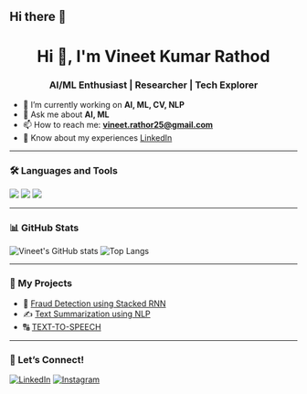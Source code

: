 ## Hi there 👋

<h1 align="center">Hi 👋, I'm Vineet Kumar Rathod</h1>
<h3 align="center">AI/ML Enthusiast | Researcher | Tech Explorer</h3>

- 🌱 I’m currently working on **AI, ML, CV, NLP**
- 💬 Ask me about **AI, ML**
- 📫 How to reach me: **vineet.rathor25@gmail.com**
- 📄 Know about my experiences [LinkedIn](https://www.linkedin.com/in/vineet-rathod-b0316b239/)

---

### 🛠️ Languages and Tools

<p>
  <img src="https://img.shields.io/badge/Python-3776AB?style=for-the-badge&logo=python&logoColor=white"/>
  <img src="https://img.shields.io/badge/MySQL-4479A1?style=for-the-badge&logo=mysql&logoColor=white"/>
  <img src="https://img.shields.io/badge/TensorFlow-FF6F00?style=for-the-badge&logo=tensorflow&logoColor=white"/>
</p>

---

### 📊 GitHub Stats

![Vineet's GitHub stats](https://github-readme-stats.vercel.app/api?username=vineet35R&show_icons=true&theme=radical)
![Top Langs](https://github-readme-stats.vercel.app/api/top-langs/?username=vineet35R&layout=compact)

---

### 🧠 My Projects

- 🧾 [Fraud Detection using Stacked RNN](https://github.com/vineet35R/Fraud-Detection)
- ✍️ [Text Summarization using NLP](https://github.com/vineet35R/Text-Summarization-using-NLP)
- 🔠 [TEXT-TO-SPEECH](https://github.com/vineet35R/TEXT-TO-SPEECH)

---

### 🤝 Let’s Connect!

[![LinkedIn](https://img.shields.io/badge/LinkedIn-blue?style=for-the-badge&logo=linkedin&logoColor=white)](https://www.linkedin.com/in/vineet-rathod-b0316b239/)
[![Instagram](https://img.shields.io/badge/Instagram-E4405F?style=for-the-badge&logo=instagram&logoColor=white)](https://www.instagram.com/vineet___7/?next=%2F)
